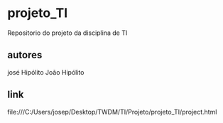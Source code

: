 # projeto_TI
Repositorio do projeto da disciplina de TI


## autores 
josé Hipólito
João Hipólito

## link 
file:///C:/Users/josep/Desktop/TWDM/TI/Projeto/projeto_TI/project.html